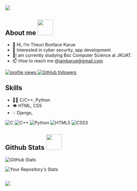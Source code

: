 <h1 align="left"><img src="https://readme-typing-svg.herokuapp.com?color=87CEFA&lines=Welcome+To+My+Github!;walk with me through my profile:)."> </h1>

 ## About me <img src="https://media.giphy.com/media/mGcNjsfWAjY5AEZNw6/giphy.gif" width="50">
- 👋 Hi, I’m Theuri Bonface Karue
- 👀 Interested in cyber security, app development
- 🌱I am currently studying Bsc Computer Science at JKUAT. 
- 📫 How to reach me @iamkarue@gmail.com

<p align="left">
  <a href="https://github.com/theurikarue/theurikarue">
    <img src="https://komarev.com/ghpvc/?username=theurikarue&color=red" alt="profile views" />
  </a>
  <a href="https://github.com/theurikarue=followers">
    <img alt="GitHub followers" src="https://img.shields.io/github/followers/theurikarue=maroon&logo=github">
  </a>
</p>


## Skills
- 👨‍💻 C/C++, Python
- 👁️ HTML, CSS
- 💡 Django,


![C](https://img.shields.io/badge/c-%2300599C.svg?style=for-the-badge&logo=c&logoColor=white)
![C++](https://img.shields.io/badge/c++-%2300599C.svg?style=for-the-badge&logo=c%2B%2B&logoColor=white)
![Python](https://img.shields.io/badge/python-3670A0?style=for-the-badge&logo=python&logoColor=ffdd54)
![HTML5](https://img.shields.io/badge/html5-%23E34F26.svg?style=for-the-badge&logo=html5&logoColor=white)
![CSS3](https://img.shields.io/badge/css3-%231572B6.svg?style=for-the-badge&logo=css3&logoColor=white)

## Github Stats <img src="https://media.giphy.com/media/VgCDAzcKvsR6OM0uWg/giphy.gif" width="50">
<!-- ![GitHub Langs](https://github-readme-stats.vercel.app/api/top-langs/?username=theurikarue&layout=compact&theme=blue-green) -->
![GitHub Stats](https://github-readme-stats.vercel.app/api?username=theurikarue&show_icons=true&theme=radical)

![Your Repository's Stats](https://github-readme-stats.vercel.app/api/top-langs/?username=dancoon&theme=radical)
<!-- ![Your Repository's Stats](https://github-readme-stats.vercel.app/api?username=theurikarue&show_icons=true&theme=radical) -->
<!-- ![Your Repository's Stats](https://github-readme-stats.vercel.app/api?username=theurikarue&show_icons=true) -->
<!-- ![Top Langs](https://github-readme-stats.vercel.app/api/top-langs/?username=theurikarue&layout=compact) -->
<h2 align="left"><img src="https://readme-typing-svg.herokuapp.com?color=87CEFA&lines=Thank+you+for+stopping+by!;Have+a+nice+day."></h2>
 


<!---
theurikarue/theurikarue is a ✨ special ✨ repository because its `README.md` (this file) appears on your GitHub profile.
You can click the Preview link to take a look at your changes.
--->
